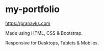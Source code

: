 # my-portfolio

https://pranavks.com

Made using HTML, CSS & Bootstrap.

Responsive for Desktops, Tablets & Mobiles.
